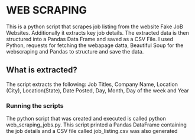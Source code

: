 # WEB SCRAPING
This is a python script that scrapes job listing from the website Fake JoB Websites. Additionally it extracts key job details. The extracted data is then structured into a 
Pandas Data Frame and saved as a CSV File.
I used Python, requests for fetching the webapage datta, Beautiful Soup for the webscraping and Pandas to structure and save the data.

## What is extracted?
The script extracts the following: Job Titles, Company Name, Location (City), Location(State), Date Posted, Day, Month, Day of the week and Year
### Running the scripts
The python script that was created and executed is called python web_scraping_jobs.py. 
This script printed a Pandas DataFrame containing the job details and a CSV file called job_listing.csv was also generated 
